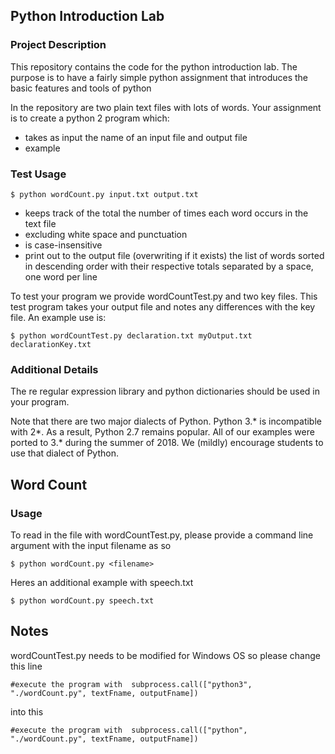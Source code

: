 ## Python Introduction Lab

### Project Description

This repository contains the code for the python introduction lab. The
purpose is to have a fairly simple python assignment that introduces
the basic features and tools of python

In the repository are two plain text files with lots of words. Your
assignment is to create a python 2 program which:
* takes as input the name of an input file and output file
* example

### Test Usage

`$ python wordCount.py input.txt output.txt`
* keeps track of the total the number of times each word occurs in the text file 
* excluding white space and punctuation
* is case-insensitive
* print out to the output file (overwriting if it exists) the list of
  words sorted in descending order with their respective totals
  separated by a space, one word per line

To test your program we provide wordCountTest.py and two key
files. This test program takes your output file and notes any
differences with the key file. An example use is:

`$ python wordCountTest.py declaration.txt myOutput.txt declarationKey.txt`

### Additional Details
The re regular expression library and python dictionaries should be
used in your program. 

Note that there are two major dialects of Python.  Python 3.* is
incompatible with 2*.  As a result, Python 2.7 remains popular.  All
of our examples were ported to 3.* during the summer of 2018.  We (mildly)
encourage students to use that dialect of Python.

## Word Count 

### Usage

To read in the file with wordCountTest.py, please provide a command line argument with the input filename as so

`$ python wordCount.py <filename>`


Heres an additional example with speech.txt

`$ python wordCount.py speech.txt`

## Notes
wordCountTest.py needs to be modified for Windows OS so please change this line

`
#execute the program with 
subprocess.call(["python3", "./wordCount.py", textFname, outputFname])
`

into this

`
#execute the program with 
subprocess.call(["python", "./wordCount.py", textFname, outputFname])
`



